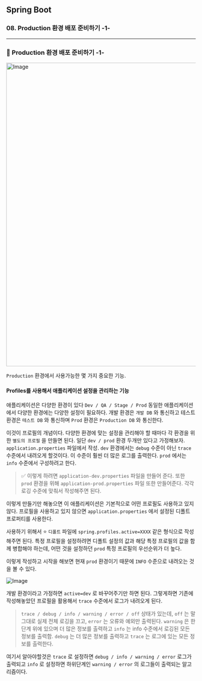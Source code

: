 ## Spring Boot

### 08. Production 환경 배포 준비하기 -1-

---

### 📌 Production 환경 배포 준비하기 -1-

<img width="806" alt="Image" src="https://github.com/user-attachments/assets/1bbd776c-27e3-4e86-9d58-fb5e581d262b" />

`Production` 환경에서 사용가능한 몇 가지 중요한 기능.

#### Profiles를 사용해서 애플리케이션 설정을 관리하는 기능

애플리케이션은 다양한 환경이 있다 `Dev / QA / Stage / Prod`
동일한 애플리케이션에서 다양한 환경에는 다양한 설정이 필요하다.
개발 환경은 `개발 DB` 와 통신하고 테스트 환경은 `테스트 DB` 와 통신하며 `Prod` 환경은 `Production DB` 와 통신한다.

이것이 프로필의 개념이다. 다양한 환경에 맞는 설정을 관리해야 할 때마다 각 환경을 위한 `별도의 프로필` 을 만들면 된다.
일단 `dev / prod` 환경 두개만 있다고 가정해보자.
`application.properties` 파일에서 작성.
`dev` 환경에서는 `debug` 수준이 아닌 `trace` 수준에서 내려오게 할것이다. 이 수준이 훨씬 더 많은 로그를 출력한다.
`prod` 에서는 `info` 수준에서 구성하려고 한다.

> ✅ 이렇게 하려면 `application-dev.properties` 파일을 만들어 준다.
> 또한 `prod` 환경을 위해 `application-prod.properties` 파일 또한 만들어준다. 각각 로깅 수준에 맞춰서 작성해주면 된다.

이렇게 만들기만 해놓으면 이 애플리케이션은 기본적으로 어떤 프로필도 사용하고 있지 않다. 프로필을 사용하고 있지 않으면 `application.properties` 에서 설정된 디폴트 프로퍼티를 사용한다.

사용하기 위해서 ⭐️ `디폴트` 파일에 `spring.profiles.active=XXXX` 같은 형식으로 작성해주면 된다. 특정 프로필을 설정하려면 디폴트 설정의 값과 해당 특정 프로필의 값을 함께 병합해야 하는데, 어떤 것을 설정하던 `prod` 특정 프로필의 우선순위가 더 높다.

이렇게 작성하고 시작을 해보면 현재 `prod` 환경이기 때문에 `INFO` 수준으로 내려오는 것을 볼 수 있다.

![Image](https://github.com/user-attachments/assets/9dcdc86f-5474-4dda-a636-c990feb94039)

개발 환경이라고 가정하면 `active=dev` 로 바꾸어주기만 하면 된다. 그렇게하면 기존에 작성해놓았던 프로필을 활용해서 `trace` 수준에서 로그가 내려오게 된다.

> `trace / debug / info / warning / error / off` 상태가 있는데, `off` 는 말그대로 실제 전체 로깅을 끄고, `error` 는 오류와 예외만 출력된다. `warning` 은 한단계 위에 있으며 더 많은 정보를 출력하고 `info` 는 info 수준에서 로깅된 모든 정보를 출력함. `debug` 는 더 많은 정보를 출력하고 `trace` 는 로그에 있는 모든 정보를 출력한다.

여기서 알아야할것은 `trace` 로 설정하면 `debug / info / warning / error` 로그가 출력되고 `info` 로 설정하면 하위단계인 `warning / error` 의 로그들이 출력되는 알고리즘이다.
